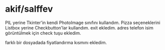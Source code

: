 # akif/salffev

PIL yerine Tkinter'in kendi PhotoImage sınıfını kullandım.
Pizza seçeneklerini Listbox yerine Checkbutton'lar kullandım.
exit ekledim.
adres telefon isim görüntülmek için check tuşu ekledim.

farklı bir dosyadada fiyatlandırma kısmını ekledim.
